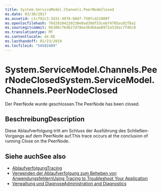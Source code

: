 ```yaml
---
title: System.ServiceModel.Channels.PeerNodeClosed
ms.date: 03/30/2017
ms.assetid: c1cf92c3-3d31-4978-b0df-750fcd21909f
ms.openlocfilehash: 78d28104220230e0ad30df53cebf4705ac02f8a1
ms.sourcegitcommit: 6b308cf6d627d78ee36dbbae8972a310ac7fd6c8
ms.translationtype: MT
ms.contentlocale: de-DE
ms.lasthandoff: 01/23/2019
ms.locfileid: "54582469"
---
```

# <a name="systemservicemodelchannelspeernodeclosed"></a><span data-ttu-id="f6580-102">System.ServiceModel.Channels.PeerNodeClosed</span><span class="sxs-lookup"><span data-stu-id="f6580-102">System.ServiceModel.Channels.PeerNodeClosed</span></span>
<span data-ttu-id="f6580-103">Der PeerNode wurde geschlossen.</span><span class="sxs-lookup"><span data-stu-id="f6580-103">The PeerNode has been closed.</span></span>  
  
## <a name="description"></a><span data-ttu-id="f6580-104">Beschreibung</span><span class="sxs-lookup"><span data-stu-id="f6580-104">Description</span></span>  
 <span data-ttu-id="f6580-105">Diese Ablaufverfolgung tritt am Schluss der Ausführung des Schließen-Vorgangs auf dem PeerNode auf.</span><span class="sxs-lookup"><span data-stu-id="f6580-105">This trace occurs at the conclusion of running Close on the PeerNode.</span></span>  
  
## <a name="see-also"></a><span data-ttu-id="f6580-106">Siehe auch</span><span class="sxs-lookup"><span data-stu-id="f6580-106">See also</span></span>
- [<span data-ttu-id="f6580-107">Ablaufverfolgung</span><span class="sxs-lookup"><span data-stu-id="f6580-107">Tracing</span></span>](../../../../../docs/framework/wcf/diagnostics/tracing/index.md)
- [<span data-ttu-id="f6580-108">Verwenden der Ablaufverfolgung zum Beheben von Anwendungsfehlern</span><span class="sxs-lookup"><span data-stu-id="f6580-108">Using Tracing to Troubleshoot Your Application</span></span>](../../../../../docs/framework/wcf/diagnostics/tracing/using-tracing-to-troubleshoot-your-application.md)
- [<span data-ttu-id="f6580-109">Verwaltung und Diagnose</span><span class="sxs-lookup"><span data-stu-id="f6580-109">Administration and Diagnostics</span></span>](../../../../../docs/framework/wcf/diagnostics/index.md)
